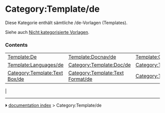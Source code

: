 # Category:Template/de
Diese Kategorie enthält sämtliche /de-Vorlagen (Templates).

Siehe auch [Nicht kategorisierte Vorlagen](Special_UncategorizedTemplates.md).

### Contents

|     |     |     |
| --- | --- | --- |
| [Template:De](Template_De.md) | [Template:Docnav/de](Template_Docnav/de.md) | [Template:GuiCommandAddon/de](Template_GuiCommandAddon/de.md) |
| [Template:Languages/de](Template_Languages/de.md) | [Category:Template:Doc/de](Category_Template_Doc/de.md) | [Category:Template:Navigation/de](Category_Template_Navigation/de.md) |
| [Category:Template:Text Box/de](Category_Template_Text_Box/de.md) | [Category:Template:Text Format/de](Category_Template_Text_Format/de.md) | [Category:Template:Text/de](Category_Template_Text/de.md) |
|



---
⏵ [documentation index](../README.md) > Category:Template/de
